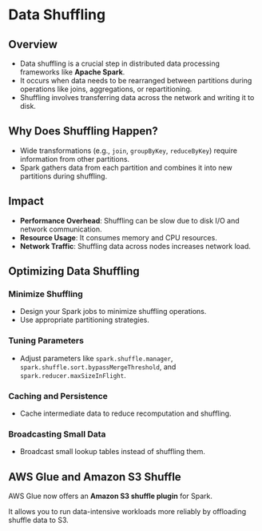 # Data Shuffling

## Overview
- Data shuffling is a crucial step in distributed data processing frameworks like **Apache Spark**.
- It occurs when data needs to be rearranged between partitions during operations like joins, aggregations, or repartitioning.
- Shuffling involves transferring data across the network and writing it to disk.


## Why Does Shuffling Happen?
- Wide transformations (e.g., `join`, `groupByKey`, `reduceByKey`) require information from other partitions.
- Spark gathers data from each partition and combines it into new partitions during shuffling.


## Impact
- **Performance Overhead**: Shuffling can be slow due to disk I/O and network communication.
- **Resource Usage**: It consumes memory and CPU resources.
- **Network Traffic**: Shuffling data across nodes increases network load.


## Optimizing Data Shuffling

### Minimize Shuffling
- Design your Spark jobs to minimize shuffling operations.
- Use appropriate partitioning strategies.

### Tuning Parameters
- Adjust parameters like `spark.shuffle.manager`, `spark.shuffle.sort.bypassMergeThreshold`, and `spark.reducer.maxSizeInFlight`.

### Caching and Persistence
- Cache intermediate data to reduce recomputation and shuffling.

### Broadcasting Small Data
- Broadcast small lookup tables instead of shuffling them.


## AWS Glue and Amazon S3 Shuffle
AWS Glue now offers an **Amazon S3 shuffle plugin** for Spark.

It allows you to run data-intensive workloads more reliably by offloading shuffle data to S3.
